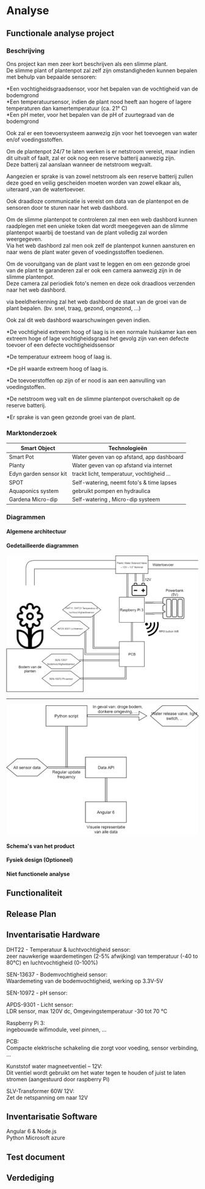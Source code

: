 # Analyse

## Functionale analyse project 

### Beschrijving

Ons project kan men zeer kort beschrijven als een slimme plant.  
De slimme plant of plantenpot zal zelf zijn omstandigheden kunnen bepalen met behulp van bepaalde sensoren:  

*Een vochtigheidsgraadsensor, voor het bepalen van de vochtigheid van de bodemgrond  
*Een temperatuursensor, indien de plant nood heeft aan hogere of lagere temperaturen dan kamertemperatuur (ca. 21° C)  
*Een pH meter, voor het bepalen van de pH of zuurtegraad van de bodemgrond  

Ook zal er een toevoersysteem aanwezig zijn voor het toevoegen van water en/of voedingsstoffen.  

Om de plantenpot 24/7 te laten werken is er netstroom vereist, maar indien dit uitvalt of faalt, zal er ook nog een reserve batterij aanwezig zijn.  
Deze batterij zal aanslaan wanneer de netstroom wegvalt.  

Aangezien er sprake is van zowel netstroom als een reserve batterij zullen deze goed en veilig gescheiden moeten worden van zowel elkaar als, uiteraard ,van de watertoevoer.  

Ook draadloze communicatie is vereist om data van de plantenpot en de sensoren door te sturen naar het web dashbord.  

Om de slimme plantenpot te controleren zal men een web dashbord kunnen raadplegen met een unieke token dat wordt meegegeven aan de slimme plantenpot waarbij de toestand van de plant volledig zal worden weergegeven.  
Via het web dashbord zal men ook zelf de plantenpot kunnen aansturen en naar wens de plant water geven of voedingsstoffen toedienen.  

Om de vooruitgang van de plant vast te leggen en om een gezonde groei van de plant te garanderen zal er ook een camera aanwezig zijn in de slimme plantenpot.  
Deze camera zal periodiek foto's nemen en deze ook draadloos verzenden naar het web dashbord.  

via beeldherkenning zal het web dashbord de staat van de groei van de plant bepalen. (bv. snel, traag, gezond, ongezond, ...)  


Ook zal dit web dashbord waarschuwingen geven indien.  

*De vochtigheid extreem hoog of laag is
in een normale huiskamer kan een extreem hoge of lage vochtigheidsgraad het gevolg zijn van een defecte toevoer of een defecte vochtigheidssensor

*De temperatuur extreem hoog of laag is.

*De pH waarde extreem hoog of laag is.

*De toevoerstoffen op zijn of er nood is aan een aanvulling van voedingstoffen.

*De netstroom weg valt en de slimme plantenpot overschakelt op de reserve batterij.

*Er sprake is van geen gezonde groei van de plant.


### Marktonderzoek 

| Smart Object           | Technologieën                              |
|------------------------|--------------------------------------------|
| Smart Pot              | Water geven van op afstand, app dashboard  |
| Planty                 | Water geven van op afstand via internet    |
| Edyn garden sensor kit | trackt licht, temperatuur, vochtigheid ... |
| SPOT                   | Self-watering, neemt foto's & time lapses  |
| Aquaponics system      | gebruikt pompen en hydraulica              |
| Gardena Micro-dip      | Self-watering , Micro-dip systeem          |

### Diagrammen

#### Algemene architectuur

#### Gedetailleerde diagrammen
![Diagram](/doc/img/diagram.png)  
  
---  
  
![Diagram](/doc/img/diagram2.png)  
#### Schema's van het product

#### Fysiek design (Optioneel)

#### Niet functionele analyse 

## Functionaliteit

## Release Plan 

## Inventarisatie Hardware  

DHT22 - Temperatuur & luchtvochtigheid sensor:  
zeer nauwkerige waardemetingen (2-5% afwijking) van temperatuur (-40 to 80°C) en luchtvochtigheid (0-100%)  
  
SEN-13637 - Bodemvochtigheid sensor:  
Waardemeting van de bodemvochtigheid, werking op 3.3V-5V  
  
SEN-10972 - pH sensor:  
  
APDS-9301 - Licht sensor:  
LDR sensor, max 120V dc, Omgevingstemperatuur -30 tot 70 °C  
  
Raspberry Pi 3:  
ingebouwde wifimodule, veel pinnen, ...  
  
PCB:  
Compacte elektrische schakeling die zorgt voor voeding, sensor verbinding, ...    
  
Kunststof water magneetventiel – 12V:    
Dit ventiel wordt gebruikt om het water tegen te houden of juist te laten stromen (aangestuurd door raspberry Pi)  
  
SLV-Transformer 60W 12V:  
Zet de netspanning om naar 12V  
  
## Inventarisatie Software 

Angular 6 & Node.js  
Python
Microsoft azure

## Test document

## Verdediging
